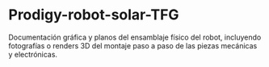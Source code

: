 # Prodigy-robot-solar-TFG

Documentación gráfica y planos del ensamblaje físico del robot, incluyendo fotografías o renders 3D del montaje paso a paso de las piezas mecánicas y electrónicas.
